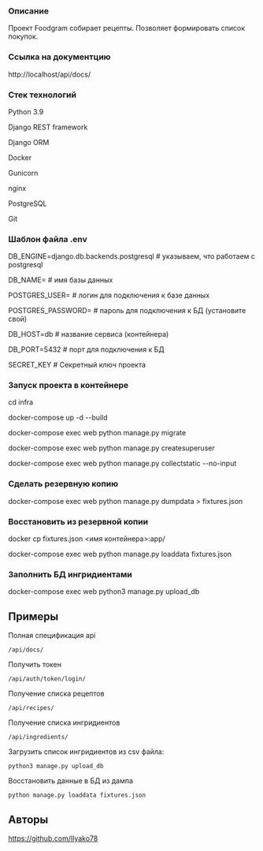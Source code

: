 ### Описание
Проект Foodgram собирает рецепты.
Позволяет формировать список покупок.


### Ссылка на документцию

http://localhost/api/docs/


### Стек технологий

Python 3.9

Django REST framework

Django ORM

Docker

Gunicorn

nginx

PostgreSQL

Git

### Шаблон файла .env

DB_ENGINE=django.db.backends.postgresql # указываем, что работаем с postgresql

DB_NAME= # имя базы данных

POSTGRES_USER= # логин для подключения к базе данных

POSTGRES_PASSWORD= # пароль для подключения к БД (установите свой)

DB_HOST=db # название сервиса (контейнера)

DB_PORT=5432 # порт для подключения к БД

SECRET_KEY # Секретный ключ проекта

### Запуск проекта в контейнере

cd infra

docker-compose up -d --build

docker-compose exec web python manage.py migrate

docker-compose exec web python manage.py createsuperuser

docker-compose exec web python manage.py collectstatic --no-input

### Сделать резервную копию

docker-compose exec web python manage.py dumpdata > fixtures.json

### Восстановить из резервной копии

docker cp fixtures.json <имя контейнера>:app/

docker-compose exec web python manage.py loaddata fixtures.json

### Заполнить БД ингридиентами

docker-compose exec web python3 manage.py upload_db

## Примеры
Полная спецификация api
```
/api/docs/
```

Получить токен 
```
/api/auth/token/login/
```

Получение списка рецептов
```
/api/recipes/
```

Получение списка ингридиентов
```
/api/ingredients/
```

Загрузить список ингридиентов из csv файла:
```
python3 manage.py upload_db
```

Восстановить данные в БД из дампа
```
python manage.py loaddata fixtures.json
```

## Авторы

https://github.com/Ilyako78


